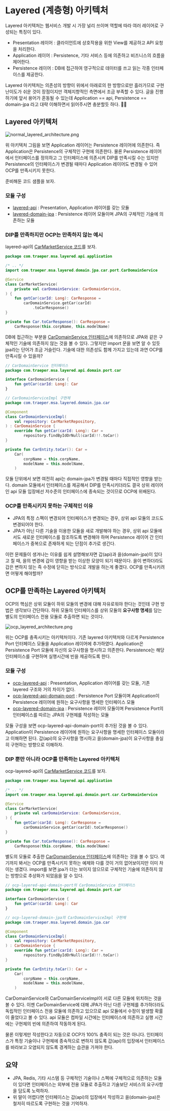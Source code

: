 # Layered (계층형) 아키텍처

Layered 아키텍처는 웹서비스 개발 시 가장 널리 쓰이며 역할에 따라 여러 레이어로 구성되는 특징이 있다.
* Presentation 레이어 : 클라이언트에 상호작용을 위한 View를 제공하고 API 요청을 처리한다.
* Application 레이어 : Persistence, 기타 서비스 등에 의존하고 비즈니스의 흐름을 제어한다.
* Persistence 레이어 : DB에 접근하여 영구적으로 데이터를 쓰고 읽는 각종 인터페이스를 제공한다.

Layered 아키텍처는 의존성의 방향이 위에서 아래로의 한 방향으로만 흘러가므로 구현 난이도가 쉬운 것이 장점이지만 객체지향적인 측면에서 조금 부족할 수 있다. 
글을 진행하기에 앞서 용어가 혼동될 수 있는데 Application == api, Persistence == domain-jpa 라고 대략 이해하면서 읽어주시면 충분할듯 하다.  🙇‍🙇‍️

## Layered 아키텍처
![normal_layered_architecture.png](./resources/normal_layered_architecture.png)

위 아키텍처 그림을 보면 Application 레이어는 Persistence 레이어에 의존한다. 즉 Application은 Persistence의 구체적인 구현에 의존한다. 물론 Persistence 레이어에서 인터페이스를 정의하고 그 인터페이스에 의존시켜 DIP를 만족시킬 수는 있지만 Persistence의 인터페이스가 변경될 때마다 Application 레이어도 변경될 수 있어 OCP를 만족시키지 못한다.

준비해둔 코드 샘플을 보자.

### 모듈 구성
* [layered-api](layered-api%2Fsrc%2Fmain%2Fkotlin%2Fcom%2Ftraeper%2Fmsa%2Flayered%2Fapi) : Presentation, Application 레이어를 갖는 모듈
* [layered-domain-jpa](layered-domain-jpa%2Fsrc%2Fmain%2Fkotlin%2Fcom%2Ftraeper%2Fmsa%2Flayered%2Fdomain%2Fjpa) : Persistence 레이어 모듈이며 JPA의 구체적인 기술에 의존하는 모듈 

### DIP를 만족하지만 OCP는 만족하지 않는 예시

layered-api의 [CarMarketService 코드](layered-api%2Fsrc%2Fmain%2Fkotlin%2Fcom%2Ftraeper%2Fmsa%2Flayered%2Fapi%2Fapplication%2FCarMarketService.kt)를 보자.
```kotlin
package com.traeper.msa.layered.api.application

/* .. */
import com.traeper.msa.layered.domain.jpa.car.port.CarDomainService

@Service
class CarMarketService(
    private val carDomainService: CarDomainService,
) {
    fun getCar(carId: Long): CarResponse =
        carDomainService.getCar(carId)
            .toCarResponse()
}

private fun Car.toCarResponse(): CarResponse =
    CarResponse(this.corpName, this.modelName)
```

DB에 접근하는 부분을 [CarDomainService 인터페이스](layered-domain-jpa%2Fsrc%2Fmain%2Fkotlin%2Fcom%2Ftraeper%2Fmsa%2Flayered%2Fdomain%2Fjpa%2Fcar%2Fport%2FCarDomainService.kt)에 의존하므로 JPA와 같은 구체적인 기술에 의존하지 않는 것을 볼 수 있다. 그렇지만 import 문을 보면 알 수 있듯 jpa라는 단어가 조금 거슬린다. 기술에 대한 의존성도 함께 가지고 있는데 과연 OCP를 만족시킬 수 있을까? 

```kotlin
// CarDomainService 인터페이스
package com.traeper.msa.layered.api.domain.port.car

interface CarDomainService {
    fun getCar(carId: Long): Car
}

// CarDomainServiceImpl 구현체
package com.traeper.msa.layered.domain.jpa.car

@Component
class CarDomainServiceImpl(
    val repository: CarMarketRepository,
) : CarDomainService {
    override fun getCar(carId: Long): Car =
        repository.findByIdOrNull(carId)!!.toCar()
}

private fun CarEntity.toCar(): Car =
    Car(
        corpName = this.corpName,
        modelName = this.modelName,
    )
```

모듈 단위에서 보면 여전히 api는 domain-jpa가 변경될 때마다 직접적인 영향을 받는다. domain 모듈에서 인터페이스를 제공해서 DIP를 만족시키더라도 결국 상위 레이어인 api 모듈 입장에선 저수준의 인터페이스에 종속되는 것이므로 OCP에 위배된다. 

### OCP를 만족시키지 못하는 구체적인 이유
* JPA의 특정 스펙이 변경되어 인터페이스가 변경되는 경우, 상위 api 모듈의 코드도 변경되어야 한다.
* JPA가 아닌 다른 기술을 이용한 모듈을 새로 개발해야 하는 경우, 상위 api 모듈에서도 새로운 인터페이스를 참조하도록 변경해야 하며 Persistence 레이어 간 인터페이스가 중복으로 존재하게 되는 단점이 추가로 생긴다. 

이런 문제들이 생겨나는 이유를 쉽게 설명해보자면 갑(api)과 을(domain-jpa)이 있다고 칠 때, 을의 변경에 갑이 영향을 받는 이상한 모양이 되기 때문이다. 을이 변하더라도 갑은 변하지 않는 즉 수정에 닫히는 방식으로 개발을 하는게 좋겠다. OCP를 만족시키려면 어떻게 해야할까? 
 
## OCP를 만족하는 Layered 아키텍처
OCP의 핵심은 상위 모듈이 하위 모듈의 변경에 대해 자유로워야 한다는 것인데 구현 방법은 생각보다 간단하다. 하위 모듈의 인터페이스를 상위 모듈의 **요구사항 명세**를 담는 별도의 인터페이스 전용 모듈로 추출하면 되는 것이다. 

![ocp_layered_architecture.png](./resources/ocp_layered_architecture.png)

위는 OCP를 충족시키는 아키텍처이다. 기존 layered 아키텍처와 다르게 Persistence Port 인터페이스 모듈을 Application 레이어에 추가하였다.
Application은 Persistence Port 모듈에 자신의 요구사항을 명시하고 의존한다. Persistence는 해당 인터페이스를 구현하며 실행시간에 빈을 제공하도록 한다.

### 모듈 구성
* [ocp-layered-api](ocp-layered-api%2Fsrc%2Fmain%2Fkotlin%2Fcom%2Ftraeper%2Fmsa%2Flayered%2Fapi) : Presentation, Application 레이어를 갖는 모듈, 기존 layered 구조와 거의 차이가 없다.
* [ocp-layered-api-domain-port](ocp-layered-api-domain-port%2Fsrc%2Fmain%2Fkotlin%2Fcom%2Ftraeper%2Fmsa%2Flayered%2Fapi%2Fdomain%2Fport) : Persistence Port 모듈이며 Application이 Persistence 레이어에 원하는 요구사항을 명세한 인터페이스 모듈
* [ocp-layered-domain-jpa](ocp-layered-domain-jpa%2Fsrc%2Fmain%2Fkotlin%2Fcom%2Ftraeper%2Fmsa%2Flayered%2Fdomain%2Fjpa) : Persistence 레이어 모듈이며 Persistence Port의 인터페이스를 따르는 JPA의 구현체를 작성하는 모듈

모듈 구성을 보면 ocp-layered-api-domain-port이 추가된 것을 볼 수 있다. Application이 Persistence 레이어에 원하는 요구사항을 명세한 인터페이스 모듈이라고 이해하면 된다. 갑(api)의 요구사항을 명시하고 을(domain-jpa)이 요구사항을 충실히 구현하는 방향으로 이해하자.

### DIP 뿐만 아니라 OCP를 만족하는 Layered 아키텍처

ocp-layered-api의 [CarMarketService 코드](ocp-layered-api%2Fsrc%2Fmain%2Fkotlin%2Fcom%2Ftraeper%2Fmsa%2Flayered%2Fapi%2Fapplication%2FCarMarketService.kt)를 보자.
```kotlin
package com.traeper.msa.layered.api.application

/* .. */
import com.traeper.msa.layered.api.domain.port.car.CarDomainService

@Service
class CarMarketService(
    private val carDomainService: CarDomainService,
) {
    fun getCar(carId: Long): CarResponse =
        carDomainService.getCar(carId).toCarResponse()
}

private fun Car.toCarResponse(): CarResponse =
    CarResponse(this.corpName, this.modelName)
```

별도의 모듈로 추출한 [CarDomainService 인터페이스](layered-domain-jpa%2Fsrc%2Fmain%2Fkotlin%2Fcom%2Ftraeper%2Fmsa%2Flayered%2Fdomain%2Fjpa%2Fcar%2Fport%2FCarDomainService.kt)에 의존하는 것을 볼 수 있다. 여기까지 봐서는 OCP를 만족시키지 못하는 예제와 다를 것이 거의 없어보이지만 이미 차이는 생겼다. import를 보면 jpa가 더는 보이지 않으므로 구체적인 기술에 의존하지 않는 방향으로 추상화가 되었음을 알 수 있다.  

```kotlin
// ocp-layered-api-domain-port의 CarDomainService 인터페이스
package com.traeper.msa.layered.api.domain.port.car

interface CarDomainService {
    fun getCar(carId: Long): Car
}

// ocp-layered-domain-jpa의 CarDomainServiceImpl 구현체
package com.traeper.msa.layered.domain.jpa.car

@Component
class CarDomainServiceImpl(
    val repository: CarMarketRepository,
) : CarDomainService {
    override fun getCar(carId: Long): Car =
        repository.findByIdOrNull(carId)!!.toCar()
}

private fun CarEntity.toCar(): Car =
    Car(
        corpName = this.corpName,
        modelName = this.modelName,
    )
```

CarDomainService와 CarDomainServiceImpl이 서로 다른 모듈에 위치하는 것을 볼 수 있다. 이젠 CarDomainService에 대해 JPA가 아닌 다른 구현체를 추가하더라도 독립적인 인터페이스 전용 모듈에 의존하고 있으므로 api 모듈에서 수정이 발생할 확률이 줄었다고 볼 수 있다.
api 모듈은 컴파일 시간에는 인터페이스에 의존하고 실행 시간에는 구현체의 빈에 의존하여 작동하게 된다.

물론 이렇게만 작성한다고 자동으로 OCP가 100% 충족이 되는 것은 아니다. 인터페이스가 특정 기술이나 구현체에 종속적으로 변하지 않도록 갑(api)의 입장에서 인터페이스를 바라보고 오염되지 않도록 경계하는 습관을 가져야 한다.

## 요약
* JPA, Redis, 기타 시스템 등 구체적인 기술이나 스펙에 구체적으로 의존하는 모듈이 있다면 인터페이스는 외부에 전용 모듈로 추출하고 기술보단 서비스의 요구사항을 담도록 노력하자. 
* 위 말이 어렵다면 인터페이스는 갑(api)의 입장에서 작성하고 을(domain-jpa)은 철저히 따르도록 구현하는 것을 기억하자.